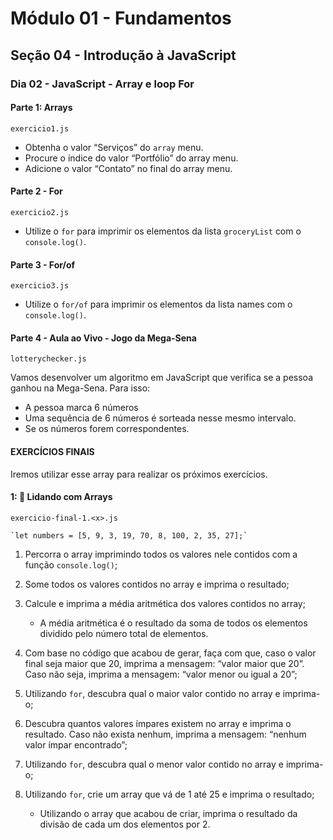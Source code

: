 # Módulo 01 - Fundamentos
## Seção 04 - Introdução à JavaScript
### Dia 02 - JavaScript - Array e loop For

#### Parte 1: Arrays

    exercicio1.js

- Obtenha o valor “Serviços” do `array` menu.
- Procure o índice do valor “Portfólio” do array menu.
- Adicione o valor “Contato” no final do array menu.

#### Parte 2 - For

    exercicio2.js

- Utilize o `for` para imprimir os elementos da lista `groceryList` com o `console.log()`.

#### Parte 3 - For/of

    exercicio3.js

- Utilize o `for/of` para imprimir os elementos da lista names com o `console.log()`.

#### Parte 4 - Aula ao Vivo - Jogo da Mega-Sena

    lotterychecker.js

Vamos desenvolver um algoritmo em JavaScript que verifica se a pessoa ganhou na Mega-Sena.
Para isso:
- A pessoa marca 6 números
- Uma sequência de 6 números é sorteada nesse mesmo intervalo.
- Se os números forem correspondentes.

#### EXERCÍCIOS FINAIS

Iremos utilizar esse array para realizar os próximos exercícios.

#### 1: 🚀 Lidando com Arrays

    exercicio-final-1.<x>.js

    `let numbers = [5, 9, 3, 19, 70, 8, 100, 2, 35, 27];`

1. Percorra o array imprimindo todos os valores nele contidos com a função `console.log()`;

2. Some todos os valores contidos no array e imprima o resultado;

3. Calcule e imprima a média aritmética dos valores contidos no array;
    - A média aritmética é o resultado da soma de todos os elementos dividido pelo número total de elementos.

4. Com base no código que acabou de gerar, faça com que, caso o valor final seja maior que 20, imprima a mensagem: “valor maior que 20”. Caso não seja, imprima a mensagem: “valor menor ou igual a 20”;

5. Utilizando `for`, descubra qual o maior valor contido no array e imprima-o;

6. Descubra quantos valores ímpares existem no array e imprima o resultado. Caso não exista nenhum, imprima a mensagem: “nenhum valor ímpar encontrado”;

7. Utilizando `for`, descubra qual o menor valor contido no array e imprima-o;

8. Utilizando `for`, crie um array que vá de 1 até 25 e imprima o resultado;
    - Utilizando o array que acabou de criar, imprima o resultado da divisão de cada um dos elementos por 2.